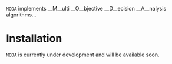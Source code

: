 <!-- README.md is generated from README.Rmd. Please edit that file -->
`MODA` implements \_\_M\_\_ulti \_\_O\_\_bjective \_\_D\_\_ecision \_\_A\_\_nalysis algorithms...

Installation
============

`MODA` is currently under development and will be available soon.
